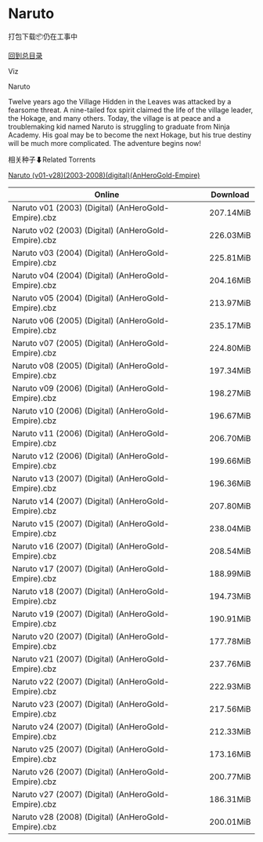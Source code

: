 # Naruto

打包下载📦仍在工事中

[回到总目录](/Catalogs.md)

Viz

Naruto

Twelve years ago the Village Hidden in the Leaves was attacked by a fearsome threat. A nine-tailed fox spirit claimed the life of the village leader, the Hokage, and many others. Today, the village is at peace and a troublemaking kid named Naruto is struggling to graduate from Ninja Academy. His goal may be to become the next Hokage, but his true destiny will be much more complicated. The adventure begins now!





相关种子⬇Related Torrents

[Naruto (v01-v28)(2003-2008)(digital)(AnHeroGold-Empire)](https://github.com/alicewish/markdown/blob/master/torrent/Naruto--v01-v28--2003-2008--digital--AnHeroGold-Empire.md)

Online | Download
--- | ---
Naruto v01 (2003) (Digital) (AnHeroGold-Empire).cbz | 207.14MiB
Naruto v02 (2003) (Digital) (AnHeroGold-Empire).cbz | 226.03MiB
Naruto v03 (2004) (Digital) (AnHeroGold-Empire).cbz | 225.81MiB
Naruto v04 (2004) (Digital) (AnHeroGold-Empire).cbz | 204.16MiB
Naruto v05 (2004) (Digital) (AnHeroGold-Empire).cbz | 213.97MiB
Naruto v06 (2005) (Digital) (AnHeroGold-Empire).cbz | 235.17MiB
Naruto v07 (2005) (Digital) (AnHeroGold-Empire).cbz | 224.80MiB
Naruto v08 (2005) (Digital) (AnHeroGold-Empire).cbz | 197.34MiB
Naruto v09 (2006) (Digital) (AnHeroGold-Empire).cbz | 198.27MiB
Naruto v10 (2006) (Digital) (AnHeroGold-Empire).cbz | 196.67MiB
Naruto v11 (2006) (Digital) (AnHeroGold-Empire).cbz | 206.70MiB
Naruto v12 (2006) (Digital) (AnHeroGold-Empire).cbz | 199.66MiB
Naruto v13 (2007) (Digital) (AnHeroGold-Empire).cbz | 196.36MiB
Naruto v14 (2007) (Digital) (AnHeroGold-Empire).cbz | 207.80MiB
Naruto v15 (2007) (Digital) (AnHeroGold-Empire).cbz | 238.04MiB
Naruto v16 (2007) (Digital) (AnHeroGold-Empire).cbz | 208.54MiB
Naruto v17 (2007) (Digital) (AnHeroGold-Empire).cbz | 188.99MiB
Naruto v18 (2007) (Digital) (AnHeroGold-Empire).cbz | 194.73MiB
Naruto v19 (2007) (Digital) (AnHeroGold-Empire).cbz | 190.91MiB
Naruto v20 (2007) (Digital) (AnHeroGold-Empire).cbz | 177.78MiB
Naruto v21 (2007) (Digital) (AnHeroGold-Empire).cbz | 237.76MiB
Naruto v22 (2007) (Digital) (AnHeroGold-Empire).cbz | 222.93MiB
Naruto v23 (2007) (Digital) (AnHeroGold-Empire).cbz | 217.56MiB
Naruto v24 (2007) (Digital) (AnHeroGold-Empire).cbz | 212.33MiB
Naruto v25 (2007) (Digital) (AnHeroGold-Empire).cbz | 173.16MiB
Naruto v26 (2007) (Digital) (AnHeroGold-Empire).cbz | 200.77MiB
Naruto v27 (2007) (Digital) (AnHeroGold-Empire).cbz | 186.31MiB
Naruto v28 (2008) (Digital) (AnHeroGold-Empire).cbz | 200.01MiB